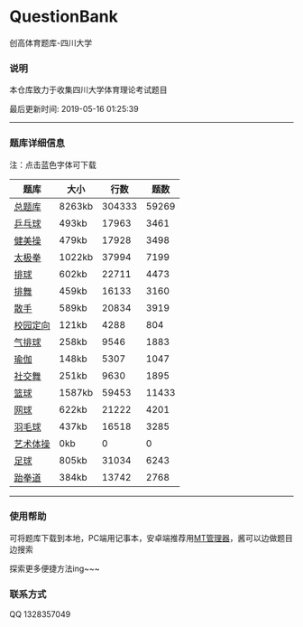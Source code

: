 # QuestionBank
创高体育题库-四川大学

### 说明
本仓库致力于收集四川大学体育理论考试题目  

最后更新时间: 2019-05-16 01:25:39  

***

### 题库详细信息

注：点击蓝色字体可下载  

题库 | 大小 | 行数 | 题数
-|-|-|-
[总题库](http://im.s8cm.cn/总题库.txt?attname= "总题库")| 8263kb | 304333 | 59269
[乒乓球](http://im.s8cm.cn/乒乓球.txt?attname= "乒乓球")| 493kb | 17963 | 3461
[健美操](http://im.s8cm.cn/健美操.txt?attname= "健美操")| 479kb | 17928 | 3498
[太极拳](http://im.s8cm.cn/太极拳.txt?attname= "太极拳")| 1022kb | 37994 | 7199
[排球](http://im.s8cm.cn/排球.txt?attname= "排球")| 602kb | 22711 | 4473
[排舞](http://im.s8cm.cn/排舞.txt?attname= "排舞")| 459kb | 16133 | 3160
[散手](http://im.s8cm.cn/散手.txt?attname= "散手")| 589kb | 20834 | 3919
[校园定向](http://im.s8cm.cn/校园定向.txt?attname= "校园定向")| 121kb | 4288 | 804
[气排球](http://im.s8cm.cn/气排球.txt?attname= "气排球")| 258kb | 9546 | 1883
[瑜伽](http://im.s8cm.cn/瑜伽.txt?attname= "瑜伽")| 148kb | 5307 | 1047
[社交舞](http://im.s8cm.cn/社交舞.txt?attname= "社交舞")| 251kb | 9630 | 1895
[篮球](http://im.s8cm.cn/篮球.txt?attname= "篮球")| 1587kb | 59453 | 11433
[网球](http://im.s8cm.cn/网球.txt?attname= "网球")| 622kb | 21222 | 4201
[羽毛球](http://im.s8cm.cn/羽毛球.txt?attname= "羽毛球")| 437kb | 16518 | 3285
[艺术体操](http://im.s8cm.cn/艺术体操.txt?attname= "艺术体操")| 0kb | 0 | 0
[足球](http://im.s8cm.cn/足球.txt?attname= "足球")| 805kb | 31034 | 6243
[跆拳道](http://im.s8cm.cn/跆拳道.txt?attname= "跆拳道")| 384kb | 13742 | 2768  


***
### 使用帮助

可将题库下载到本地，PC端用记事本，安卓端推荐用[MT管理器](https://www.coolapk.com/apk/bin.mt.plus "With a Title")，酱可以边做题目边搜索  

探索更多便捷方法ing~~~

### 联系方式
QQ 1328357049

